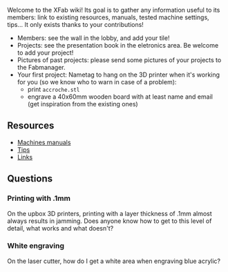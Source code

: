 Welcome to the XFab wiki!
Its goal is to gather any information useful to its members: link to existing resources, manuals, tested machine settings, tips... It only exists thanks to your contributions!

* Members: see the wall in the lobby, and add your tile!
* Projects: see the presentation book in the eletronics area. Be welcome to add your project!
* Pictures of past projects: please send some pictures of your projects to the Fabmanager.
* Your first project: Nametag to hang on the 3D printer when it's working for you (so we know who to warn in case of a problem):
  * print `accroche.stl`
  * engrave a 40x60mm wooden board with at least name and email (get inspiration from the existing ones)

## Resources
* [Machines manuals](Manuals.md)
* [Tips](Tips.md)
* [Links](Links.md)

## Questions
### Printing with .1mm
On the upbox 3D printers, printing with a layer thickness of .1mm almost always results in jamming. Does anyone know how to get to this level of detail, what works and what doesn't?
### White engraving
On the laser cutter, how do I get a white area when engraving blue acrylic? 
